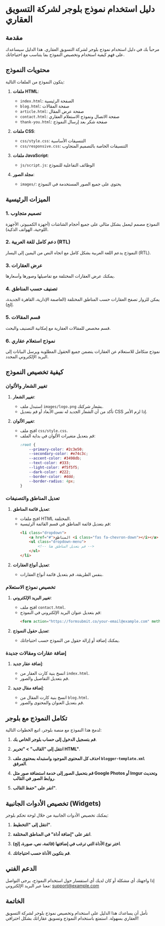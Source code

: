# دليل استخدام نموذج بلوجر لشركة التسويق العقاري

## مقدمة

مرحباً بك في دليل استخدام نموذج بلوجر لشركة التسويق العقاري. هذا الدليل سيساعدك على فهم كيفية استخدام وتخصيص النموذج بما يتناسب مع احتياجاتك.

## محتويات النموذج

يتكون النموذج من الملفات التالية:

1. **ملفات HTML**:
   - `index.html`: الصفحة الرئيسية
   - `blog.html`: صفحة المقالات
   - `article.html`: صفحة عرض المقال
   - `contact.html`: صفحة الاتصال ونموذج الاستعلام العقاري
   - `thank-you.html`: صفحة شكر بعد إرسال النموذج

2. **ملفات CSS**:
   - `css/style.css`: التنسيقات الأساسية
   - `css/responsive.css`: التنسيقات الخاصة بالتصميم المتجاوب

3. **ملفات JavaScript**:
   - `js/script.js`: الوظائف التفاعلية للنموذج

4. **مجلد الصور**:
   - `images/`: يحتوي على جميع الصور المستخدمة في النموذج

## الميزات الرئيسية

### 1. تصميم متجاوب
النموذج مصمم ليعمل بشكل مثالي على جميع أحجام الشاشات (أجهزة الكمبيوتر، الأجهزة اللوحية، الهواتف الذكية).

### 2. دعم كامل للغة العربية (RTL)
النموذج يدعم اللغة العربية بشكل كامل مع اتجاه النص من اليمين إلى اليسار (RTL).

### 3. عرض العقارات
يمكنك عرض العقارات المختلفة مع تفاصيلها وصورها وأسعارها.

### 4. تصنيف حسب المناطق
يمكن للزوار تصفح العقارات حسب المناطق المختلفة (العاصمة الإدارية، القاهرة الجديدة، إلخ).

### 5. قسم المقالات
قسم مخصص للمقالات العقارية مع إمكانية التصنيف والبحث.

### 6. نموذج استعلام عقاري
نموذج متكامل للاستعلام عن العقارات يتضمن جميع الحقول المطلوبة ويرسل البيانات إلى البريد الإلكتروني المحدد.

## كيفية تخصيص النموذج

### تغيير الشعار والألوان

1. **تغيير الشعار**:
   - استبدل ملف `images/logo.png` بشعار شركتك.
   - تأكد من أن الشعار الجديد له نفس الأبعاد أو قم بتعديل CSS إذا لزم الأمر.

2. **تغيير الألوان**:
   - افتح ملف `css/style.css`.
   - قم بتعديل متغيرات الألوان في بداية الملف:
     ```css
     :root {
         --primary-color: #2c3e50;
         --secondary-color: #e74c3c;
         --accent-color: #3498db;
         --text-color: #333;
         --light-color: #f5f5f5;
         --dark-color: #222;
         --border-color: #ddd;
         --border-radius: 4px;
     }
     ```

### تعديل المناطق والتصنيفات

1. **تعديل قائمة المناطق**:
   - افتح ملفات HTML المختلفة.
   - قم بتعديل قائمة المناطق في قسم القائمة الرئيسية:
     ```html
     <li class="dropdown">
         <a href="#">المناطق <i class="fas fa-chevron-down"></i></a>
         <ul class="dropdown-menu">
             <!-- قم بتعديل المناطق هنا -->
         </ul>
     </li>
     ```

2. **تعديل أنواع العقارات**:
   - بنفس الطريقة، قم بتعديل قائمة أنواع العقارات.

### تخصيص نموذج الاستعلام

1. **تغيير البريد الإلكتروني**:
   - افتح ملف `contact.html`.
   - قم بتعديل عنوان البريد الإلكتروني في النموذج:
     ```html
     <form action="https://formsubmit.co/your-email@example.com" method="POST" class="inquiry-form">
     ```

2. **تعديل حقول النموذج**:
   - يمكنك إضافة أو إزالة حقول من النموذج حسب احتياجاتك.

### إضافة عقارات ومقالات جديدة

1. **إضافة عقار جديد**:
   - انسخ بنية كارت العقار من `index.html`.
   - قم بتعديل التفاصيل والصور.

2. **إضافة مقال جديد**:
   - انسخ بنية كارت المقال من `blog.html`.
   - قم بتعديل العنوان والمحتوى والصور.

## تكامل النموذج مع بلوجر

لدمج هذا النموذج مع منصة بلوجر، اتبع الخطوات التالية:

1. **قم بتسجيل الدخول إلى حساب بلوجر الخاص بك**.

2. **انتقل إلى "القالب" > "تحرير HTML"**.

3. **احذف كل المحتوى الموجود واستبدله بمحتوى ملف `blogger-template.xml` المرفق**.

4. **قم بتحميل الصور إلى خدمة استضافة صور مثل Google Photos أو Imgur وتحديث روابط الصور في القالب**.

5. **انقر على "حفظ القالب"**.

## تخصيص الأدوات الجانبية (Widgets)

يمكنك تخصيص الأدوات الجانبية من خلال لوحة تحكم بلوجر:

1. **انتقل إلى "التخطيط"**.

2. **انقر على "إضافة أداة" في المناطق المختلفة**.

3. **اختر نوع الأداة التي ترغب في إضافتها (قائمة، نص، صورة، إلخ)**.

4. **قم بتكوين الأداة حسب احتياجاتك**.

## الدعم الفني

إذا واجهتك أي مشكلة أو كان لديك أي استفسار حول استخدام النموذج، يرجى التواصل معنا عبر البريد الإلكتروني: support@example.com

## الخاتمة

نأمل أن يساعدك هذا الدليل على استخدام وتخصيص نموذج بلوجر لشركة التسويق العقاري بسهولة. استمتع باستخدام النموذج وتسويق عقاراتك بشكل احترافي!

